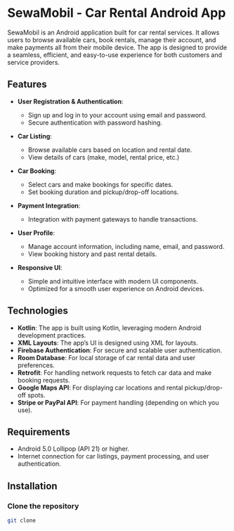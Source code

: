 # SewaMobil - Car Rental Android App

SewaMobil is an Android application built for car rental services. It allows users to browse available cars, book rentals, manage their account, and make payments all from their mobile device. The app is designed to provide a seamless, efficient, and easy-to-use experience for both customers and service providers.

## Features

- **User Registration & Authentication**: 
  - Sign up and log in to your account using email and password.
  - Secure authentication with password hashing.

- **Car Listing**: 
  - Browse available cars based on location and rental date.
  - View details of cars (make, model, rental price, etc.)

- **Car Booking**:
  - Select cars and make bookings for specific dates.
  - Set booking duration and pickup/drop-off locations.

- **Payment Integration**:
  - Integration with payment gateways to handle transactions.

- **User Profile**:
  - Manage account information, including name, email, and password.
  - View booking history and past rental details.

- **Responsive UI**:
  - Simple and intuitive interface with modern UI components.
  - Optimized for a smooth user experience on Android devices.

## Technologies

- **Kotlin**: The app is built using Kotlin, leveraging modern Android development practices.
- **XML Layouts**: The app’s UI is designed using XML for layouts.
- **Firebase Authentication**: For secure and scalable user authentication.
- **Room Database**: For local storage of car rental data and user preferences.
- **Retrofit**: For handling network requests to fetch car data and make booking requests.
- **Google Maps API**: For displaying car locations and rental pickup/drop-off spots.
- **Stripe or PayPal API**: For payment handling (depending on which you use).

## Requirements

- Android 5.0 Lollipop (API 21) or higher.
- Internet connection for car listings, payment processing, and user authentication.

## Installation

### Clone the repository

```bash
git clone 
